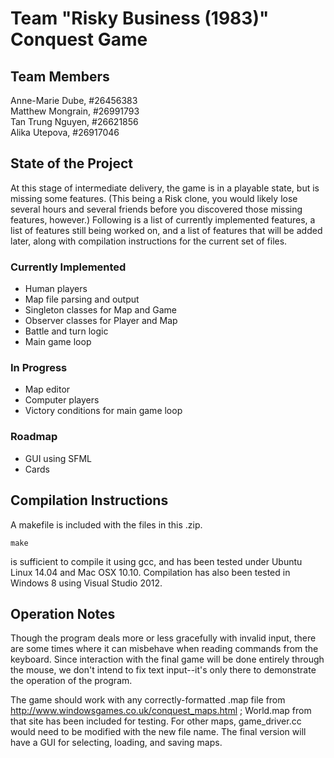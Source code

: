 # Team "Risky Business (1983)" Conquest Game

## Team Members
Anne-Marie Dube, #26456383   
Matthew Mongrain, #26991793   
Tan Trung Nguyen, #26621856   
Alika Utepova, #26917046   

## State of the Project
At this stage of intermediate delivery, the game is in a playable state, but is missing some features. (This being a Risk clone, you would likely lose several hours and several friends before you discovered those missing features, however.) Following is a list of currently implemented features, a list of features still being worked on, and a list of features that will be added later, along with compilation instructions for the current set of files.

### Currently Implemented
* Human players
* Map file parsing and output
* Singleton classes for Map and Game
* Observer classes for Player and Map
* Battle and turn logic
* Main game loop

### In Progress
* Map editor
* Computer players
* Victory conditions for main game loop

### Roadmap 
* GUI using SFML
* Cards

## Compilation Instructions
A makefile is included with the files in this .zip.
```
make
```
is sufficient to compile it using gcc, and has been tested under Ubuntu Linux 14.04 and Mac OSX 10.10. Compilation has also been tested in Windows 8 using Visual Studio 2012. 

## Operation Notes
Though the program deals more or less gracefully with invalid input, there are some times where it can misbehave when reading commands from the keyboard. Since interaction with the final game will be done entirely through the mouse, we don't intend to fix text input--it's only there to demonstrate the operation of the program.

The game should work with any correctly-formatted .map file from http://www.windowsgames.co.uk/conquest_maps.html ; World.map from that site has been included for testing. For other maps, game_driver.cc would need to be modified with the new file name. The final version will have a GUI for selecting, loading, and saving maps.
